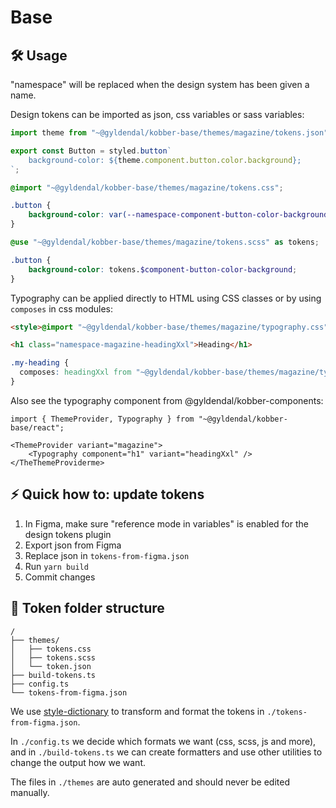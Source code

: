 # Base

## 🛠️ Usage

"namespace" will be replaced when the design system has been given a name.

Design tokens can be imported as json, css variables or sass variables:

```JavaScript
import theme from "~@gyldendal/kobber-base/themes/magazine/tokens.json";

export const Button = styled.button`
    background-color: ${theme.component.button.color.background};
`;
```

```css
@import "~@gyldendal/kobber-base/themes/magazine/tokens.css";

.button {
    background-color: var(--namespace-component-button-color-background);
}
```

```scss
@use "~@gyldendal/kobber-base/themes/magazine/tokens.scss" as tokens;

.button {
    background-color: tokens.$component-button-color-background;
}
```

Typography can be applied directly to HTML using CSS classes or by using `composes` in css modules:

```html
<style>@import "~@gyldendal/kobber-base/themes/magazine/typography.css";</style>

<h1 class="namespace-magazine-headingXxl">Heading</h1>
```

```css
.my-heading {
  composes: headingXxl from "~@gyldendal/kobber-base/themes/magazine/typography.module.css";
}
```

Also see the typography component from @gyldendal/kobber-components:

```tsx
import { ThemeProvider, Typography } from "~@gyldendal/kobber-base/react";

<ThemeProvider variant="magazine">
    <Typography component="h1" variant="headingXxl" />
</TheThemeProviderme>
```


## ⚡ Quick how to: update tokens

1. In Figma, make sure "reference mode in variables" is enabled for the design tokens plugin
2. Export json from Figma
3. Replace json in `tokens-from-figma.json`
4. Run `yarn build`
5. Commit changes

## 🧱 Token folder structure

```
/
├── themes/
│   ├── tokens.css
│   ├── tokens.scss
│   └── token.json
├── build-tokens.ts
├── config.ts
└── tokens-from-figma.json
```

We use [style-dictionary](https://github.com/amzn/style-dictionary) to transform and format the tokens in `./tokens-from-figma.json`.

In `./config.ts` we decide which formats we want (css, scss, js and more), and in `./build-tokens.ts` we can create formatters and use other utilities to change the output how we want.

The files in `./themes` are auto generated and should never be edited manually.

